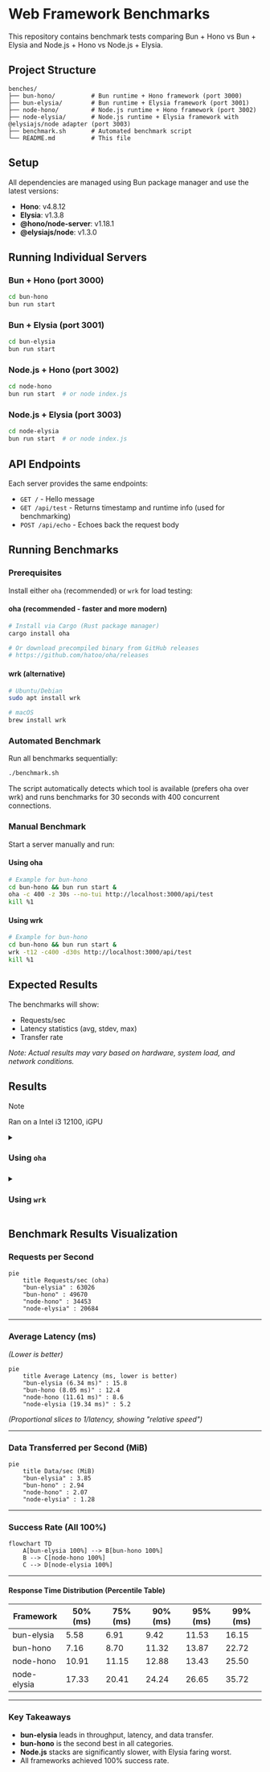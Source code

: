 # Web Framework Benchmarks

This repository contains benchmark tests comparing Bun + Hono vs Bun + Elysia and Node.js + Hono vs Node.js + Elysia.

## Project Structure

```
benches/
├── bun-hono/          # Bun runtime + Hono framework (port 3000)
├── bun-elysia/        # Bun runtime + Elysia framework (port 3001)
├── node-hono/         # Node.js runtime + Hono framework (port 3002)
├── node-elysia/       # Node.js runtime + Elysia framework with @elysiajs/node adapter (port 3003)
├── benchmark.sh       # Automated benchmark script
└── README.md          # This file
```

## Setup

All dependencies are managed using Bun package manager and use the latest versions:

- **Hono**: v4.8.12
- **Elysia**: v1.3.8
- **@hono/node-server**: v1.18.1
- **@elysiajs/node**: v1.3.0

## Running Individual Servers

### Bun + Hono (port 3000)
```bash
cd bun-hono
bun run start
```

### Bun + Elysia (port 3001)
```bash
cd bun-elysia
bun run start
```

### Node.js + Hono (port 3002)
```bash
cd node-hono
bun run start  # or node index.js
```

### Node.js + Elysia (port 3003)
```bash
cd node-elysia
bun run start  # or node index.js
```

## API Endpoints

Each server provides the same endpoints:

- `GET /` - Hello message
- `GET /api/test` - Returns timestamp and runtime info (used for benchmarking)
- `POST /api/echo` - Echoes back the request body

## Running Benchmarks

### Prerequisites

Install either `oha` (recommended) or `wrk` for load testing:

#### oha (recommended - faster and more modern)
```bash
# Install via Cargo (Rust package manager)
cargo install oha

# Or download precompiled binary from GitHub releases
# https://github.com/hatoo/oha/releases
```

#### wrk (alternative)
```bash
# Ubuntu/Debian
sudo apt install wrk

# macOS
brew install wrk
```

### Automated Benchmark

Run all benchmarks sequentially:

```bash
./benchmark.sh
```

The script automatically detects which tool is available (prefers oha over wrk) and runs benchmarks for 30 seconds with 400 concurrent connections.

### Manual Benchmark

Start a server manually and run:

#### Using oha
```bash
# Example for bun-hono
cd bun-hono && bun run start &
oha -c 400 -z 30s --no-tui http://localhost:3000/api/test
kill %1
```

#### Using wrk
```bash
# Example for bun-hono
cd bun-hono && bun run start &
wrk -t12 -c400 -d30s http://localhost:3000/api/test
kill %1
```

## Expected Results

The benchmarks will show:
- Requests/sec
- Latency statistics (avg, stdev, max)
- Transfer rate

*Note: Actual results may vary based on hardware, system load, and network conditions.*

## Results

> [!NOTE]
> Ran on a Intel i3 12100, iGPU

<details>

<summary><h3>Using <code>oha</code><h3></summary>

```sh
❯ ./benchmark.sh
🚀 Starting benchmark for all configurations...
=================================================
📊 Using oha for benchmarking

🔥 Testing bun-hono on port 3000
Starting server...
$ bun run index.ts
Started development server: http://localhost:3000
✅ Server is running
Running benchmark for 30 seconds with 400 concurrent connections...
Summary:
  Success rate: 100.00%
  Total:        30005.1704 ms
  Slowest:      55.6873 ms
  Fastest:      2.4059 ms
  Average:      8.0484 ms
  Requests/sec: 49670.1729

  Total data:   88.10 MiB
  Size/request: 62 B
  Size/sec:     2.94 MiB

Response time histogram:
   2.406 ms [1]      |
   7.734 ms [918463] |■■■■■■■■■■■■■■■■■■■■■■■■■■■■■■■■
  13.062 ms [479027] |■■■■■■■■■■■■■■■■
  18.390 ms [63294]  |■■
  23.718 ms [16095]  |
  29.047 ms [9853]   |
  34.375 ms [2509]   |
  39.703 ms [264]    |
  45.031 ms [176]    |
  50.359 ms [147]    |
  55.687 ms [135]    |

Response time distribution:
  10.00% in 5.5684 ms
  25.00% in 6.1976 ms
  50.00% in 7.1556 ms
  75.00% in 8.7047 ms
  90.00% in 11.3247 ms
  95.00% in 13.8692 ms
  99.00% in 22.7233 ms
  99.90% in 31.2038 ms
  99.99% in 49.5872 ms


Details (average, fastest, slowest):
  DNS+dialup:   0.0470 ms, 0.0092 ms, 19.8806 ms
  DNS-lookup:   0.0026 ms, 0.0009 ms, 1.2069 ms

Status code distribution:
  [200] 1489964 responses

Error distribution:
  [398] aborted due to deadline
error: script "start" was terminated by signal SIGTERM (Polite quit request)

🔥 Testing bun-elysia on port 3001
Starting server...
$ bun run index.ts
🦊 Elysia is running at http://localhost:3001
✅ Server is running
Running benchmark for 30 seconds with 400 concurrent connections...
Summary:
  Success rate: 100.00%
  Total:        30004.4303 ms
  Slowest:      54.5418 ms
  Fastest:      2.5457 ms
  Average:      6.3427 ms
  Requests/sec: 63026.1925

  Total data:   115.40 MiB
  Size/request: 64 B
  Size/sec:     3.85 MiB

Response time histogram:
   2.546 ms [1]       |
   7.745 ms [1560581] |■■■■■■■■■■■■■■■■■■■■■■■■■■■■■■■■
  12.945 ms [272296]  |■■■■■
  18.145 ms [45951]   |
  23.344 ms [8751]    |
  28.544 ms [2223]    |
  33.743 ms [138]     |
  38.943 ms [131]     |
  44.143 ms [359]     |
  49.342 ms [188]     |
  54.542 ms [46]      |

Response time distribution:
  10.00% in 4.2858 ms
  25.00% in 4.7808 ms
  50.00% in 5.5836 ms
  75.00% in 6.9127 ms
  90.00% in 9.4190 ms
  95.00% in 11.5251 ms
  99.00% in 16.1497 ms
  99.90% in 25.3949 ms
  99.99% in 45.2572 ms


Details (average, fastest, slowest):
  DNS+dialup:   0.0533 ms, 0.0090 ms, 41.9475 ms
  DNS-lookup:   0.0025 ms, 0.0009 ms, 1.0462 ms

Status code distribution:
  [200] 1890665 responses

Error distribution:
  [400] aborted due to deadline
error: script "start" was terminated by signal SIGTERM (Polite quit request)

🔥 Testing node-hono on port 3002
Starting server...
Server is running on http://localhost:3002
✅ Server is running
Running benchmark for 30 seconds with 400 concurrent connections...
Summary:
  Success rate: 100.00%
  Total:        30003.6179 ms
  Slowest:      150.5411 ms
  Fastest:      4.0480 ms
  Average:      11.6070 ms
  Requests/sec: 34452.7118

  Total data:   62.08 MiB
  Size/request: 63 B
  Size/sec:     2.07 MiB

Response time histogram:
    4.048 ms [1]       |
   18.697 ms [1017048] |■■■■■■■■■■■■■■■■■■■■■■■■■■■■■■■■
   33.347 ms [8870]    |
   47.996 ms [4768]    |
   62.645 ms [2139]    |
   77.295 ms [46]      |
   91.944 ms [49]      |
  106.593 ms [40]      |
  121.242 ms [54]      |
  135.892 ms [90]      |
  150.541 ms [201]     |

Response time distribution:
  10.00% in 10.6807 ms
  25.00% in 10.7784 ms
  50.00% in 10.9119 ms
  75.00% in 11.1522 ms
  90.00% in 12.8787 ms
  95.00% in 13.4274 ms
  99.00% in 25.5018 ms
  99.90% in 53.9379 ms
  99.99% in 142.6594 ms


Details (average, fastest, slowest):
  DNS+dialup:   0.0203 ms, 0.0086 ms, 21.2690 ms
  DNS-lookup:   0.0017 ms, 0.0009 ms, 0.2509 ms

Status code distribution:
  [200] 1033306 responses

Error distribution:
  [400] aborted due to deadline

🔥 Testing node-elysia on port 3003
Starting server...
🦊 Elysia is running at http://localhost:3003
✅ Server is running
Running benchmark for 30 seconds with 400 concurrent connections...
Summary:
  Success rate: 100.00%
  Total:        30005.4098 ms
  Slowest:      156.5522 ms
  Fastest:      16.2554 ms
  Average:      19.3358 ms
  Requests/sec: 20683.6036

  Total data:   38.45 MiB
  Size/request: 65 B
  Size/sec:     1.28 MiB

Response time histogram:
   16.255 ms [1]      |
   30.285 ms [605772] |■■■■■■■■■■■■■■■■■■■■■■■■■■■■■■■■
   44.315 ms [11206]  |
   58.344 ms [1033]   |
   72.374 ms [403]    |
   86.404 ms [527]    |
  100.433 ms [484]    |
  114.463 ms [458]    |
  128.493 ms [79]     |
  142.523 ms [117]    |
  156.552 ms [140]    |

Response time distribution:
  10.00% in 16.6569 ms
  25.00% in 16.8455 ms
  50.00% in 17.3277 ms
  75.00% in 20.4062 ms
  90.00% in 24.2405 ms
  95.00% in 26.6451 ms
  99.00% in 35.7219 ms
  99.90% in 104.5979 ms
  99.99% in 149.8813 ms


Details (average, fastest, slowest):
  DNS+dialup:   0.0201 ms, 0.0087 ms, 17.5559 ms
  DNS-lookup:   0.0019 ms, 0.0010 ms, 0.3065 ms

Status code distribution:
  [200] 620220 responses

Error distribution:
  [400] aborted due to deadline

🎉 All benchmarks completed!
```

</details>

<details>
<summary><h3>Using <code>wrk</code></summary>

```sh
🚀 Starting benchmark for all configurations...
=================================================

🔥 Testing bun-hono on port 3000
Starting server...
$ bun run index.ts
Started development server: http://localhost:3000
✅ Server is running
Running benchmark for 30 seconds with 12 threads and 400 connections...
Running 30s test @ http://localhost:3000/api/test
  12 threads and 400 connections
  Thread Stats   Avg      Stdev     Max   +/- Stdev
    Latency     5.63ms    3.88ms  62.01ms   83.32%
    Req/Sec     6.34k     3.42k   13.25k    54.20%
  2273786 requests in 30.10s, 368.64MB read
Requests/sec:  75546.73
Transfer/sec:     12.25MB
error: script "start" was terminated by signal SIGTERM (Polite quit request)

🔥 Testing bun-elysia on port 3001
Starting server...
$ bun run index.ts
🦊 Elysia is running at http://localhost:3001
✅ Server is running
Running benchmark for 30 seconds with 12 threads and 400 connections...
Running 30s test @ http://localhost:3001/api/test
  12 threads and 400 connections
  Thread Stats   Avg      Stdev     Max   +/- Stdev
    Latency     3.99ms    2.82ms  40.32ms   82.10%
    Req/Sec     8.98k     5.17k   19.28k    58.96%
  3220210 requests in 30.10s, 528.22MB read
Requests/sec: 106993.21
Transfer/sec:     17.55MB
error: script "start" was terminated by signal SIGTERM (Polite quit request)

🔥 Testing node-hono on port 3002
Starting server...
Server is running on http://localhost:3002
✅ Server is running
Running benchmark for 30 seconds with 12 threads and 400 connections...
Running 30s test @ http://localhost:3002/api/test
  12 threads and 400 connections
  Thread Stats   Avg      Stdev     Max   +/- Stdev
    Latency    13.04ms   66.15ms   1.28s    98.40%
    Req/Sec     5.74k     1.34k   33.20k    86.18%
  2032269 requests in 30.10s, 422.51MB read
Requests/sec:  67519.85
Transfer/sec:     14.04MB

🔥 Testing node-elysia on port 3003
Starting server...
🦊 Elysia is running at http://localhost:3003
✅ Server is running
Running benchmark for 30 seconds with 12 threads and 400 connections...
Running 30s test @ http://localhost:3003/api/test
  12 threads and 400 connections
  Thread Stats   Avg      Stdev     Max   +/- Stdev
    Latency    23.95ms  111.11ms   2.00s    98.11%
    Req/Sec     3.06k   587.94    13.88k    90.54%
  1076017 requests in 30.10s, 225.76MB read
  Socket errors: connect 0, read 0, write 0, timeout 49
Requests/sec:  35747.86
Transfer/sec:      7.50MB

🎉 All benchmarks completed!
```

</details>

## Benchmark Results Visualization

### Requests per Second

```mermaid
pie
    title Requests/sec (oha)
    "bun-elysia" : 63026
    "bun-hono" : 49670
    "node-hono" : 34453
    "node-elysia" : 20684
```

---

### Average Latency (ms)
*(Lower is better)*

```mermaid
pie
    title Average Latency (ms, lower is better)
    "bun-elysia (6.34 ms)" : 15.8
    "bun-hono (8.05 ms)" : 12.4
    "node-hono (11.61 ms)" : 8.6
    "node-elysia (19.34 ms)" : 5.2
```
*(Proportional slices to 1/latency, showing "relative speed")*

---

### Data Transferred per Second (MiB)

```mermaid
pie
    title Data/sec (MiB)
    "bun-elysia" : 3.85
    "bun-hono" : 2.94
    "node-hono" : 2.07
    "node-elysia" : 1.28
```

---

### Success Rate (All 100%)

```mermaid
flowchart TD
    A[bun-elysia 100%] --> B[bun-hono 100%]
    B --> C[node-hono 100%]
    C --> D[node-elysia 100%]
```

---

#### Response Time Distribution (Percentile Table)

| Framework      | 50% (ms) | 75% (ms) | 90% (ms) | 95% (ms) | 99% (ms) |
|----------------|----------|----------|----------|----------|----------|
| bun-elysia     | 5.58     | 6.91     | 9.42     | 11.53    | 16.15    |
| bun-hono       | 7.16     | 8.70     | 11.32    | 13.87    | 22.72    |
| node-hono      | 10.91    | 11.15    | 12.88    | 13.43    | 25.50    |
| node-elysia    | 17.33    | 20.41    | 24.24    | 26.65    | 35.72    |

---

### Key Takeaways

- **bun-elysia** leads in throughput, latency, and data transfer.
- **bun-hono** is the second best in all categories.
- **Node.js** stacks are significantly slower, with Elysia faring worst.
- All frameworks achieved 100% success rate.
